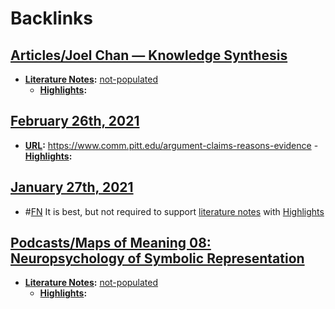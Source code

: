 
# Backlinks
## [Articles/Joel Chan — Knowledge Synthesis](<Articles/Joel Chan — Knowledge Synthesis.md>)
- **[Literature Notes](<Literature Notes.md>):** [not-populated](<not-populated.md>)
    - **[Highlights](<Highlights.md>):**

## [February 26th, 2021](<February 26th, 2021.md>)
- **[URL](<URL.md>):** https://www.comm.pitt.edu/argument-claims-reasons-evidence
                    - **[Highlights](<Highlights.md>):**

## [January 27th, 2021](<January 27th, 2021.md>)
- #[FN](<FN.md>) It is best, but not required to support [literature notes](<literature notes.md>) with [Highlights](<Highlights.md>)

## [Podcasts/Maps of Meaning 08: Neuropsychology of Symbolic Representation](<Podcasts/Maps of Meaning 08: Neuropsychology of Symbolic Representation.md>)
- **[Literature Notes](<Literature Notes.md>):** [not-populated](<not-populated.md>)
    - **[Highlights](<Highlights.md>):**

